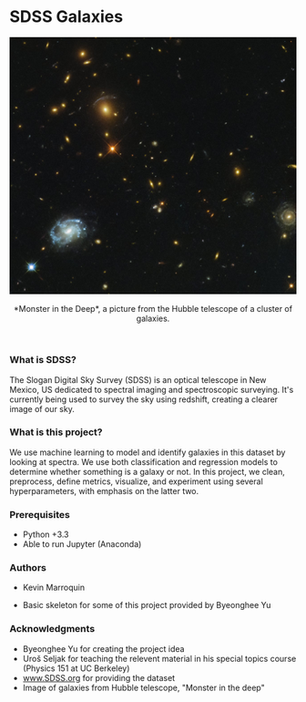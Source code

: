 # SDSS Galaxies



<p align="center">
<img src="https://github.com/kamcbk/GeneralProjects/blob/master/SDSS%20Galaxies/potw1818a.jpg">
</p>
<p align="center">
*Monster in the Deep*, a picture from the Hubble telescope of a cluster of galaxies. 
</p>
<br>


### What is SDSS?
The Slogan Digital Sky Survey (SDSS) is an optical telescope in New Mexico, US dedicated to spectral imaging and spectroscopic surveying. It's currently being used to survey the sky using redshift, creating a clearer image of our sky.

### What is this project?
We use machine learning to model and identify galaxies in this dataset by looking at spectra. We use both classification and regression models to determine whether something is a galaxy or not. In this project, we clean, preprocess, define metrics, visualize, and experiment using several hyperparameters, with emphasis on the latter two. 

### Prerequisites

* Python +3.3
* Able to run Jupyter (Anaconda)

### Authors

* Kevin Marroquin

* Basic skeleton for some of this project provided by Byeonghee Yu

### Acknowledgments

* Byeonghee Yu for creating the project idea
* Uroš Seljak for teaching the relevent material in his special topics course (Physics 151 at UC Berkeley)
* www.SDSS.org for providing the dataset
* Image of galaxies from Hubble telescope, "Monster in the deep"

